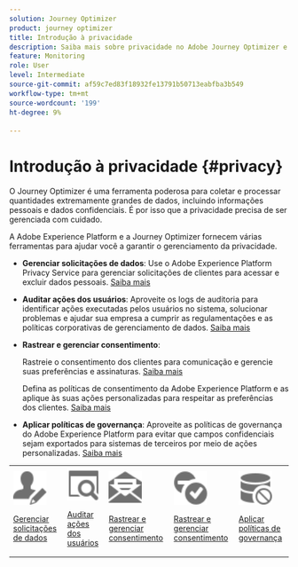 ```yaml
---
solution: Journey Optimizer
product: journey optimizer
title: Introdução à privacidade
description: Saiba mais sobre privacidade no Adobe Journey Optimizer e Adobe Experience Platform.
feature: Monitoring
role: User
level: Intermediate
source-git-commit: af59c7ed83f18932fe13791b50713eabfba3b549
workflow-type: tm+mt
source-wordcount: '199'
ht-degree: 9%

---
```



# Introdução à privacidade {#privacy}

O Journey Optimizer é uma ferramenta poderosa para coletar e processar quantidades extremamente grandes de dados, incluindo informações pessoais e dados confidenciais. É por isso que a privacidade precisa de ser gerenciada com cuidado.

A Adobe Experience Platform e a Journey Optimizer fornecem várias ferramentas para ajudar você a garantir o gerenciamento da privacidade.

* **Gerenciar solicitações de dados**: Use o Adobe Experience Platform Privacy Service para gerenciar solicitações de clientes para acessar e excluir dados pessoais. [Saiba mais](requests.md)

* **Auditar ações dos usuários**: Aproveite os logs de auditoria para identificar ações executadas pelos usuários no sistema, solucionar problemas e ajudar sua empresa a cumprir as regulamentações e as políticas corporativas de gerenciamento de dados. [Saiba mais](audit-logs.md)

* **Rastrear e gerenciar consentimento**:

   Rastreie o consentimento dos clientes para comunicação e gerencie suas preferências e assinaturas. [Saiba mais](opt-out.md)

   Defina as políticas de consentimento da Adobe Experience Platform e as aplique às suas ações personalizadas para respeitar as preferências dos clientes. [Saiba mais](../action/consent.md)

* **Aplicar políticas de governança**: Aproveite as políticas de governança do Adobe Experience Platform para evitar que campos confidenciais sejam exportados para sistemas de terceiros por meio de ações personalizadas. [Saiba mais](../action/action-privacy.md)

<table>
<tr>
<td><img src="../assets/do-not-localize/icon-privacy-request.svg" width="60px"><p><a href="requests.md">Gerenciar solicitações de dados</a></p></td>
<td><img src="../assets/do-not-localize/icon-privacy-audit.svg" width="60px"><p><a href="audit-logs.md">Auditar ações dos usuários</a></p></td>
<td><img src="../assets/do-not-localize/icon-privacy-optout.svg" width="60px"><p><a href="opt-out.md">Rastrear e gerenciar consentimento</a></p></td>
<td><img src="../assets/do-not-localize/icon-privacy-consent.svg" width="60px"><p><a href="../action/consent.md">Rastrear e gerenciar consentimento</a></p></td>
<td><img src="../assets/do-not-localize/icon-privacy-governance.svg" width="60px"><p><a href="../action/action-privacy.md">Aplicar políticas de governança</a></p></td>
</tr>
</table>
